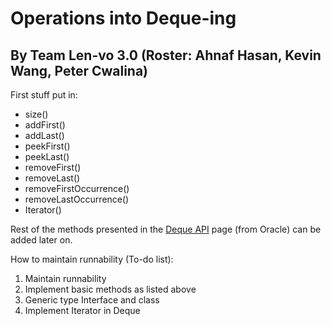 # Operations into Deque-ing
## By Team Len-vo 3.0 (Roster: Ahnaf Hasan, Kevin Wang, Peter Cwalina)

First stuff put in:
- size()
- addFirst()
- addLast()
- peekFirst()
- peekLast()
- removeFirst()
- removeLast()
- removeFirstOccurrence()
- removeLastOccurrence()
- Iterator()

Rest of the methods presented in the [Deque API](https://docs.oracle.com/javase/7/docs/api/java/util/Deque.html) page (from Oracle) can be added later on.

How to maintain runnability (To-do list):

1. Maintain runnability
2. Implement basic methods as listed above
3. Generic type Interface and class
4. Implement Iterator in Deque

